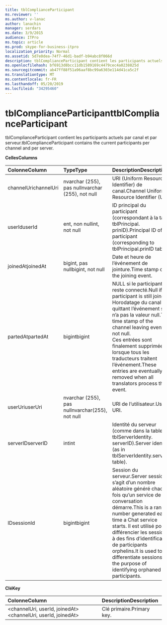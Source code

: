 ```yaml
---
title: tblComplianceParticipant
ms.reviewer: ''
ms.author: v-lanac
author: lanachin
manager: serdars
ms.date: 3/9/2015
audience: ITPro
ms.topic: article
ms.prod: skype-for-business-itpro
localization_priority: Normal
ms.assetid: 5d7e0dea-74f7-46d1-badf-b94abc8f066d
description: tblComplianceParticipant contient les participants actuels par canal et par serveur.
ms.openlocfilehash: bf6913d8bcc11db1589169c4479cec4a0238825d
ms.sourcegitcommit: ab47ff88f51a96aaf8bc99a6303e114d41ca5c2f
ms.translationtype: MT
ms.contentlocale: fr-FR
ms.lasthandoff: 05/20/2019
ms.locfileid: "34295460"
---
```

# <a name="tblcomplianceparticipant"></a><span data-ttu-id="901eb-103">tblComplianceParticipant</span><span class="sxs-lookup"><span data-stu-id="901eb-103">tblComplianceParticipant</span></span>
 
<span data-ttu-id="901eb-104">tblComplianceParticipant contient les participants actuels par canal et par serveur.</span><span class="sxs-lookup"><span data-stu-id="901eb-104">tblComplianceParticipant contains the current participants per channel and per server.</span></span>
  
<span data-ttu-id="901eb-105">**Celles**</span><span class="sxs-lookup"><span data-stu-id="901eb-105">**Columns**</span></span>

|<span data-ttu-id="901eb-106">**Colonne**</span><span class="sxs-lookup"><span data-stu-id="901eb-106">**Column**</span></span>|<span data-ttu-id="901eb-107">**Type**</span><span class="sxs-lookup"><span data-stu-id="901eb-107">**Type**</span></span>|<span data-ttu-id="901eb-108">**Description**</span><span class="sxs-lookup"><span data-stu-id="901eb-108">**Description**</span></span>|
|:-----|:-----|:-----|
|<span data-ttu-id="901eb-109">channelUri</span><span class="sxs-lookup"><span data-stu-id="901eb-109">channelUri</span></span>  <br/> |<span data-ttu-id="901eb-110">nvarchar (255), pas null</span><span class="sxs-lookup"><span data-stu-id="901eb-110">nvarchar (255), not null</span></span>  <br/> |<span data-ttu-id="901eb-111">URI (Uniform Resource Identifier) de canal.</span><span class="sxs-lookup"><span data-stu-id="901eb-111">Channel Uniform Resource Identifier (URI).</span></span>  <br/> |
|<span data-ttu-id="901eb-112">userId</span><span class="sxs-lookup"><span data-stu-id="901eb-112">userId</span></span>  <br/> |<span data-ttu-id="901eb-113">ent, non null</span><span class="sxs-lookup"><span data-stu-id="901eb-113">int, not null</span></span>  <br/> |<span data-ttu-id="901eb-114">ID principal du participant (correspondant à la table tblPrincipal. prinID).</span><span class="sxs-lookup"><span data-stu-id="901eb-114">Principal ID of the participant (corresponding to tblPrincipal.prinID table).</span></span>  <br/> |
|<span data-ttu-id="901eb-115">joinedAt</span><span class="sxs-lookup"><span data-stu-id="901eb-115">joinedAt</span></span>  <br/> |<span data-ttu-id="901eb-116">bigint, pas null</span><span class="sxs-lookup"><span data-stu-id="901eb-116">bigint, not null</span></span>  <br/> |<span data-ttu-id="901eb-117">Date et heure de l’événement de jointure.</span><span class="sxs-lookup"><span data-stu-id="901eb-117">Time stamp of the joining event.</span></span>  <br/> |
|<span data-ttu-id="901eb-118">partedAt</span><span class="sxs-lookup"><span data-stu-id="901eb-118">partedAt</span></span>  <br/> |<span data-ttu-id="901eb-119">bigint</span><span class="sxs-lookup"><span data-stu-id="901eb-119">bigint</span></span>  <br/> |<span data-ttu-id="901eb-120">NULL si le participant reste connecté.</span><span class="sxs-lookup"><span data-stu-id="901eb-120">Null if participant is still joined.</span></span> <span data-ttu-id="901eb-121">Horodatage du canal quittant l’événement s’il n’a pas la valeur null.</span><span class="sxs-lookup"><span data-stu-id="901eb-121">The time stamp of the channel leaving event if not null.</span></span>  <br/> <span data-ttu-id="901eb-122">Ces entrées sont finalement supprimées lorsque tous les traducteurs traitent l’événement.</span><span class="sxs-lookup"><span data-stu-id="901eb-122">These entries are eventually removed when all translators process the event.</span></span>  <br/> |
|<span data-ttu-id="901eb-123">userUri</span><span class="sxs-lookup"><span data-stu-id="901eb-123">userUri</span></span>  <br/> |<span data-ttu-id="901eb-124">nvarchar (255), pas null</span><span class="sxs-lookup"><span data-stu-id="901eb-124">nvarchar(255), not null</span></span>  <br/> |<span data-ttu-id="901eb-125">URI de l’utilisateur.</span><span class="sxs-lookup"><span data-stu-id="901eb-125">User URI.</span></span>  <br/> |
|<span data-ttu-id="901eb-126">serverID</span><span class="sxs-lookup"><span data-stu-id="901eb-126">serverID</span></span>  <br/> |<span data-ttu-id="901eb-127">int</span><span class="sxs-lookup"><span data-stu-id="901eb-127">int</span></span>  <br/> |<span data-ttu-id="901eb-128">Identité du serveur (comme dans la table tblServerIdentity. serverID).</span><span class="sxs-lookup"><span data-stu-id="901eb-128">Server identity (as in tblServerIdentity.serverID table).</span></span>  <br/> |
|<span data-ttu-id="901eb-129">ID</span><span class="sxs-lookup"><span data-stu-id="901eb-129">sessionId</span></span>  <br/> |<span data-ttu-id="901eb-130">bigint</span><span class="sxs-lookup"><span data-stu-id="901eb-130">bigint</span></span>  <br/> |<span data-ttu-id="901eb-131">Session du serveur.</span><span class="sxs-lookup"><span data-stu-id="901eb-131">Server session.</span></span> <span data-ttu-id="901eb-132">Il s’agit d’un nombre aléatoire généré chaque fois qu’un service de conversation démarre.</span><span class="sxs-lookup"><span data-stu-id="901eb-132">This is a random number generated each time a Chat service starts.</span></span> <span data-ttu-id="901eb-133">Il est utilisé pour différencier les sessions à des fins d’identification de participants orphelins.</span><span class="sxs-lookup"><span data-stu-id="901eb-133">It is used to differentiate sessions for the purpose of identifying orphaned participants.</span></span>  <br/> |
   
<span data-ttu-id="901eb-134">**Clé**</span><span class="sxs-lookup"><span data-stu-id="901eb-134">**Key**</span></span>

|<span data-ttu-id="901eb-135">**Colonne**</span><span class="sxs-lookup"><span data-stu-id="901eb-135">**Column**</span></span>|<span data-ttu-id="901eb-136">**Description**</span><span class="sxs-lookup"><span data-stu-id="901eb-136">**Description**</span></span>|
|:-----|:-----|
|<span data-ttu-id="901eb-137">\<channelUri, userId, joinedAt\></span><span class="sxs-lookup"><span data-stu-id="901eb-137">\<channelUri, userId, joinedAt\></span></span>  <br/> |<span data-ttu-id="901eb-138">Clé primaire.</span><span class="sxs-lookup"><span data-stu-id="901eb-138">Primary key.</span></span>  <br/> |
   

